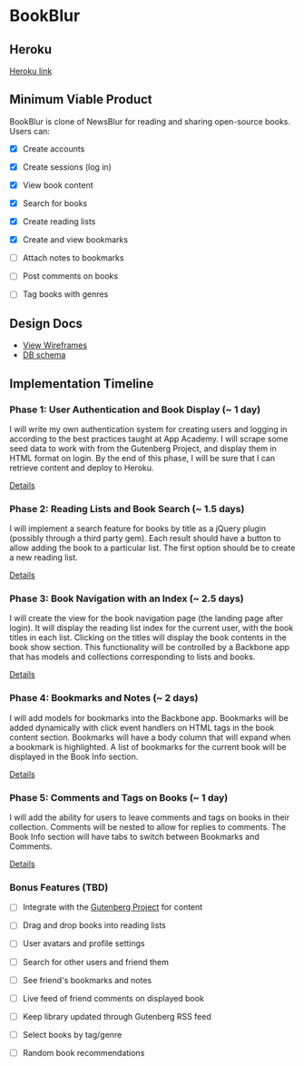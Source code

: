 # BookBlur

## Heroku

[Heroku link][heroku]

[heroku]: https://bookblur.herokuapp.com

## Minimum Viable Product
BookBlur is clone of NewsBlur for reading and sharing open-source books. Users can:

- [X] Create accounts
- [X] Create sessions (log in)
- [X] View book content
- [X] Search for books
- [X] Create reading lists
- [X] Create and view bookmarks
- [ ] Attach notes to bookmarks
- [ ] Post comments on books
- [ ] Tag books with genres


## Design Docs
* [View Wireframes][views]
* [DB schema][schema]

[views]: ./docs/views.md
[schema]: ./docs/schema.md

## Implementation Timeline

### Phase 1: User Authentication and Book Display (~ 1 day)
I will write my own authentication system for creating users and logging in according to the best practices taught at App Academy. I will scrape some seed data to work with from the Gutenberg Project, and display them in HTML format on login. By the end of this phase, I will be sure that I can retrieve content and deploy to Heroku.

[Details][phase-one]

### Phase 2: Reading Lists and Book Search (~ 1.5 days)
I will implement a search feature for books by title as a jQuery plugin (possibly through a third party gem). Each result should have a button to allow adding the book to a particular list. The first option should be to create a new reading list.

[Details][phase-two]

### Phase 3: Book Navigation with an Index (~ 2.5 days)
I will create the view for the book navigation page (the landing page after login). It will display the reading list index for the current user, with the book titles in each list. Clicking on the titles will display the book contents in the book show section. This functionality will be controlled by a Backbone app that has models and collections corresponding to lists and books.

[Details][phase-three]

### Phase 4: Bookmarks and Notes (~ 2 days)
I will add models for bookmarks into the Backbone app. Bookmarks will be added dynamically with click event handlers on HTML tags in the book content section. Bookmarks will have a body column that will expand when a bookmark is highlighted. A list of bookmarks for the current book will be displayed in the Book Info section.

[Details][phase-four]

### Phase 5: Comments and Tags on Books (~ 1 day)
I will add the ability for users to leave comments and tags on books in their collection. Comments will be nested to allow for replies to comments. The Book Info section will have tabs to switch between Bookmarks and Comments.

[Details][phase-five]

### Bonus Features (TBD)
- [ ] Integrate with the [Gutenberg Project][gutenberg] for content
- [ ] Drag and drop books into reading lists
- [ ] User avatars and profile settings
- [ ] Search for other users and friend them
- [ ] See friend's bookmarks and notes
- [ ] Live feed of friend comments on displayed book
- [ ] Keep library updated through Gutenberg RSS feed
- [ ] Select books by tag/genre
- [ ] Random book recommendations


[gutenberg]: https://www.gutenberg.org/

[phase-one]: ./docs/phases/phase1.md
[phase-two]: ./docs/phases/phase2.md
[phase-three]: ./docs/phases/phase3.md
[phase-four]: ./docs/phases/phase4.md
[phase-five]: ./docs/phases/phase5.md
